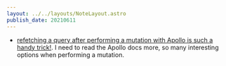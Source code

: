 ```yaml
---
layout: ../../layouts/NoteLayout.astro
publish_date: 20210611
---
```


- [refetching a query after performing a mutation with Apollo is such a handy trick!](https://www.apollographql.com/docs/react/api/react/hooks/#usemutation). I need to read the Apollo docs more, so many interesting options when performing a mutation.
